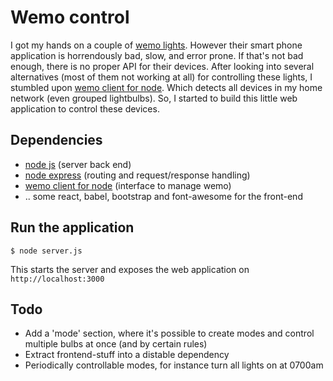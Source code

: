 # Wemo control
I got my hands on a couple of [wemo lights](http://www.belkin.com/us/p/P-F7C033/). However their smart phone application is horrendously bad, slow, and error prone. If that's not bad enough, there is no proper API for their devices. After looking into several alternatives (most of them not working at all) for controlling these lights, I stumbled upon [wemo client for node](https://github.com/timonreinhard/wemo-client). Which detects all devices in my home network (even grouped lightbulbs). So, I started to build this little web application to control these devices.

## Dependencies
* [node js](https://nodejs.org/) (server back end)
* [node express](http://expressjs.com/) (routing and request/response handling)
* [wemo client for node](https://github.com/timonreinhard/wemo-client) (interface to manage wemo)
* .. some react, babel, bootstrap and font-awesome for the front-end

## Run the application
    $ node server.js

This starts the server and exposes the web application on ```http://localhost:3000```

## Todo
* Add a 'mode' section, where it's possible to create modes and control multiple bulbs at once (and by certain rules)
* Extract frontend-stuff into a distable dependency
* Periodically controllable modes, for instance turn all lights on at 0700am
